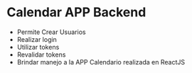 # Calendar APP Backend
- Permite Crear Usuarios
- Realizar login
- Utilizar tokens
- Revalidar tokens
- Brindar manejo a la APP Calendario realizada en ReactJS